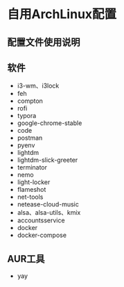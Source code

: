 # 自用ArchLinux配置

##  配置文件使用说明



## 软件

- i3-wm、i3lock
- feh
- compton
- rofi
- typora
- google-chrome-stable
- code
- postman
- pyenv
- lightdm
- lightdm-slick-greeter
- terminator
- nemo
- light-locker
- flameshot
- net-tools
- netease-cloud-music
- alsa、alsa-utils、kmix
- accountsservice
- docker
- docker-compose



## AUR工具

- yay







